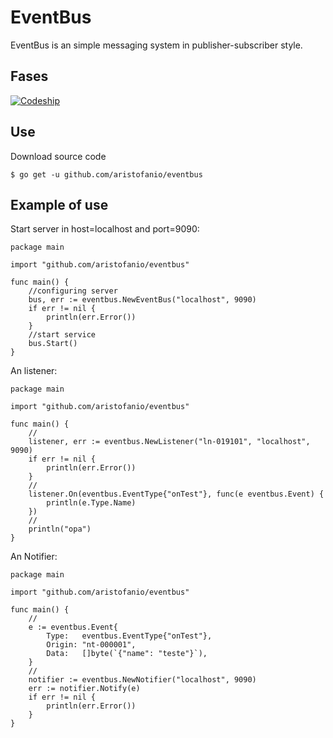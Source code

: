 # EventBus
EventBus is an simple messaging system in publisher-subscriber style.

## Fases

[![Codeship](https://img.shields.io/codeship/d6c1ddd0-16a3-0132-5f85-2e35c05e22b1.svg?style=plastic)]()


## Use

Download source code
```
$ go get -u github.com/aristofanio/eventbus
```

## Example of use

Start server in host=localhost and port=9090:
```
package main

import "github.com/aristofanio/eventbus"

func main() {
	//configuring server
	bus, err := eventbus.NewEventBus("localhost", 9090)
	if err != nil {
		println(err.Error())
	}
    //start service
	bus.Start()
}

```

An listener:
```
package main

import "github.com/aristofanio/eventbus"

func main() {
	//
	listener, err := eventbus.NewListener("ln-019101", "localhost", 9090)
	if err != nil {
		println(err.Error())
	}
	//
	listener.On(eventbus.EventType{"onTest"}, func(e eventbus.Event) {
		println(e.Type.Name)
	})
	//
	println("opa")
}

```

An Notifier:
```
package main

import "github.com/aristofanio/eventbus"

func main() {
	//
	e := eventbus.Event{
		Type:   eventbus.EventType{"onTest"},
		Origin: "nt-000001",
		Data:   []byte(`{"name": "teste"}`),
	}
	//
	notifier := eventbus.NewNotifier("localhost", 9090)
	err := notifier.Notify(e)
	if err != nil {
		println(err.Error())
	}
}

```
